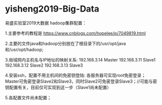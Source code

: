 # yisheng2019-Big-Data
易盛实验室2019大数据
hadoop集群配置：

1.主要参考的教程是
https://www.cnblogs.com/hopelee/p/7049819.html

2.主要的文件java和hadoop分别放在了根目录下的/usr/opt/java和/usr/opt/hadoop;

3.局域网内主机名与IP地址的映射关系:
192.168.3.14 Master
192.168.3.11 Slave1
192.168.3.12 Slave2
192.168.3.13 Slave3

4.安装ssh，配置不用主机间的免密钥登陆:
各服务器可实现root免密登录；
Master可免密登录Slave2和Slave3，同时Slave2可免密登录Slave3；//可能与密钥配置有关，目前仅可实现到这一步（Slave1尚未配置）

5.各配置文件尚未配置；

